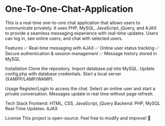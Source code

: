 # One-To-One-Chat-Application

This is a real-time one-to-one chat application that allows users to communicate privately. It uses PHP, MySQL, JavaScript, jQuery, and AJAX to provide a seamless messaging experience with real-time updates. Users can log in, see online users, and chat with selected users.

Features
✅ Real-time messaging with AJAX
✅ Online user status tracking
✅ Secure authentication & session management
✅ Message history stored in MySQL

Installation
Clone the repository.
Import database.sql into MySQL.
Update config.php with database credentials.
Start a local server (XAMPP/LAMP/WAMP).

Usage
Register/Login to access the chat.
Select an online user and start a private conversation.
Messages update in real time without page refresh.

Tech Stack
Frontend: HTML, CSS, JavaScript, jQuery
Backend: PHP, MySQL
Real-Time Updates: AJAX

License
This project is open-source. Feel free to modify and improve! 🚀
